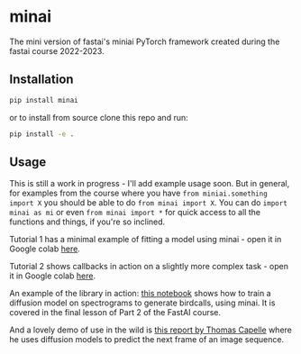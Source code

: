 # minai

The mini version of fastai's miniai PyTorch framework created during the fastai course 2022-2023.

## Installation

```bash
pip install minai
```

or to install from source clone this repo and run:

```bash
pip install -e .
```

## Usage

This is still a work in progress - I'll add example usage soon. But in general, for examples from the course where you have `from miniai.something import X` you should be able to do `from minai import X`. You can do `import minai as mi` or even `from minai import *` for quick access to all the functions and things, if you're so inclined. 

Tutorial 1 has a minimal example of fitting a model using minai - open it in Google colab [here](https://colab.research.google.com/github/johnowhitaker/minai/blob/main/tutorial_01.ipynb). 

Tutorial 2 shows callbacks in action on a slightly more complex task - open it in Google colab [here](https://colab.research.google.com/github/johnowhitaker/minai/blob/main/tutorial_02.ipynb). 


An example of the library in action: [this notebook](https://colab.research.google.com/drive/1b3CeZB2FfRGr5NPYDVvk34hyZFBtgub5?usp=sharing) shows how to train a diffusion model on spectrograms to generate birdcalls, using minai. It is covered in the final lesson of Part 2 of the FastAI course.

And a lovely demo of use in the wild is [this report by Thomas Capelle](https://wandb.ai/capecape/miniai_ddpm/reports/Next-Frame-Prediction-Using-Diffusion-The-fastai-Approach--VmlldzozMzcyMTYy) where he uses diffusion models to predict the next frame of an image sequence.